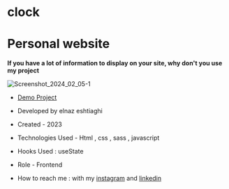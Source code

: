 # clock

# Personal website
**If you have a lot of information to display on your site, why don't you use my project**


![Screenshot_2024_02_05-1](https://github.com/elnaz-eshtiaghi/clock/assets/146030206/544dfd46-619b-4dc6-bf89-6a974f072137)

- [Demo Project]( https://elnaz-eshtiaghi.github.io/clock/)

- Developed by elnaz eshtiaghi

- Created - 2023

- Technologies Used - Html , css , sass , javascript

- Hooks Used : useState 

- Role - Frontend

- How to reach me : with my [instagram](https://www.instagram.com/elnaz_eshtiaghi) and [linkedin](https://www.linkedin.com/in/elnaz-eshtiaghi-936832290/)
